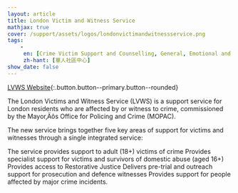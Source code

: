 ```yaml
---
layout: article
title: London Victim and Witness Service
mathjax: true
cover: /support/assets/logos/londonvictimandwitnessservice.png
tags:
    -
     en: [Crime Victim Support and Counselling, General, Emotional and practical assistance, Personal safety services, Help navigating the criminal justice system, Restorative justice]
     zh-hant: [華人社區中心]
show_date: false
---
```


[LVWS Website](https://www.londonvws.org.uk/hate-crime){:.button.button--primary.button--rounded}

The London Victims and Witness Service (LVWS) is a support service for London residents who are affected by or witness to crime, commissioned by the Mayor‚Äôs Office for Policing and Crime (MOPAC).

The new service brings together five key areas of support for victims and witnesses through a single integrated service:

The service provides support to adult (18+) victims of crime
Provides specialist support for victims and survivors of domestic abuse (aged 16+)
Provides access to Restorative Justice
Delivers pre-trial and outreach support for prosecution and defence witnesses
Provides support for people affected by major crime incidents.
